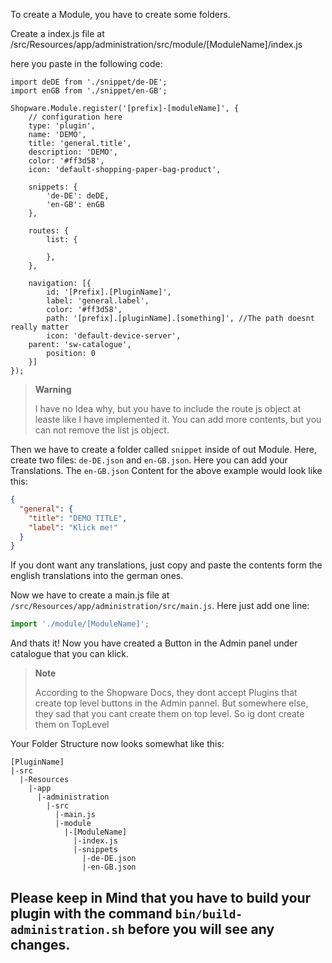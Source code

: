 To create a Module, you have to create some folders.

Create a index.js file at /src/Resources/app/administration/src/module/[ModuleName]/index.js

here you paste in the following code:

```
import deDE from './snippet/de-DE';
import enGB from './snippet/en-GB';

Shopware.Module.register('[prefix]-[moduleName]', {
    // configuration here
	type: 'plugin',
    name: 'DEMO',
    title: 'general.title',
    description: 'DEMO',
    color: '#ff3d58',
    icon: 'default-shopping-paper-bag-product',

	snippets: {
        'de-DE': deDE,
        'en-GB': enGB
    },

	routes: {
        list: {

        },
    },

	navigation: [{
		id: '[Prefix].[PluginName]',
		label: 'general.label',
		color: '#ff3d58',
		path: '[prefix].[pluginName].[something]', //The path doesnt really matter
		icon: 'default-device-server',
    parent: 'sw-catalogue',
		position: 0
	}]
});
```

> __Warning__
> 
> I have no Idea why, but you have to include the route js object at leaste like I have implemented it. You can add more contents, but you can not remove the list js object.

Then we have to create a folder called `snippet` inside of out Module. Here, create two files: `de-DE.json` and `en-GB.json`. Here you can add your Translations. The `en-GB.json` Content for the above example would look like this:
```json
{
  "general": {
    "title": "DEMO TITLE",
    "label": "Klick me!"
  }
}
```

If you dont want any translations, just copy and paste the contents form the english translations into the german ones. 

Now we have to create a main.js file at `/src/Resources/app/administration/src/main.js`. Here just add one line:
```js
import './module/[ModuleName]';
``` 

And thats it! Now you have created a Button in the Admin panel under catalogue that you can klick.

> __Note__
>
> According to the Shopware Docs, they dont accept Plugins that create top level buttons in the Admin pannel. But somewhere else, they sad that you cant create them on top level. So ig dont create them on TopLevel

Your Folder Structure now looks somewhat like this:
```
[PluginName]
|-src
  |-Resources
    |-app
      |-administration
        |-src
          |-main.js
          |-module
            |-[ModuleName]
              |-index.js
              |-snippets
                |-de-DE.json
                |-en-GB.json
```

## Please keep in Mind that you have to build your plugin with the command `bin/build-administration.sh` before you will see any changes.
